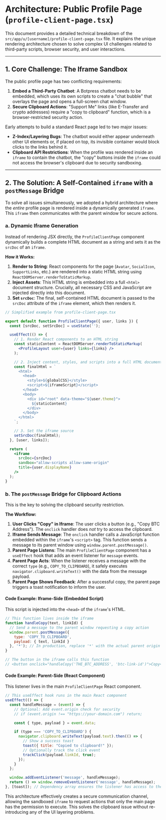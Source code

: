 # Architecture: Public Profile Page (`profile-client-page.tsx`)

This document provides a detailed technical breakdown of the `src/app/u/[username]/profile-client-page.tsx` file. It explains the unique rendering architecture chosen to solve complex UI challenges related to third-party scripts, browser security, and user interactions.

---

## 1. Core Challenge: The Iframe Sandbox

The public profile page has two conflicting requirements:

1.  **Embed a Third-Party Chatbot**: A Botpress chatbot needs to be embedded, which uses its own scripts to create a "chat bubble" that overlays the page and opens a full-screen chat window.
2.  **Secure Clipboard Actions**: "Support Me" links (like E-Transfer and crypto addresses) require a "copy to clipboard" function, which is a browser-restricted security action.

Early attempts to build a standard React page led to two major issues:
*   **Z-Index/Layering Bugs**: The chatbot would either appear underneath other UI elements or, if placed on top, its invisible container would block clicks to the links behind it.
*   **Clipboard API Restrictions**: When the profile was rendered inside an `iframe` to contain the chatbot, the "copy" buttons inside the `iframe` could not access the browser's clipboard due to security sandboxing.

---

## 2. The Solution: A Self-Contained `iframe` with a `postMessage` Bridge

To solve all issues simultaneously, we adopted a hybrid architecture where the *entire* profile page is rendered inside a dynamically generated `iframe`. This `iframe` then communicates with the parent window for secure actions.

### a. Dynamic Iframe Generation

Instead of rendering JSX directly, the `ProfileClientPage` component dynamically builds a complete HTML document as a string and sets it as the `srcDoc` of an `iframe`.

**How it Works:**
1.  **Render to String**: React components for the page (`Avatar`, `SocialIcon`, `SupportLinks`, etc.) are rendered into a static HTML string using `ReactDOMServer.renderToStaticMarkup`.
2.  **Inject Assets**: This HTML string is embedded into a full `<html>` document structure. Crucially, all necessary CSS and JavaScript are injected directly into this document.
3.  **Set `srcDoc`**: The final, self-contained HTML document is passed to the `srcDoc` attribute of the `iframe` element, which then renders it.

```jsx
// Simplified example from profile-client-page.tsx

export default function ProfileClientPage({ user, links }) {
  const [srcDoc, setSrcDoc] = useState('');

  useEffect(() => {
    // 1. Render React components to an HTML string
    const staticContent = ReactDOMServer.renderToStaticMarkup(
      <ProfileLayout user={user} links={links} />
    );

    // 2. Inject content, styles, and scripts into a full HTML document
    const finalHtml = `
      <html>
        <head>
          <style>${globalCSS}</style>
          <script>${iframeScript}</script>
        </head>
        <body>
          <div id="root" data-theme="${user.theme}">
            ${staticContent}
          </div>
        </body>
      </html>
    `;

    // 3. Set the iframe source
    setSrcDoc(finalHtml);
  }, [user, links]);

  return (
    <iframe
      srcDoc={srcDoc}
      sandbox="allow-scripts allow-same-origin"
      title={user.displayName}
    />
  );
}
```

### b. The `postMessage` Bridge for Clipboard Actions

This is the key to solving the clipboard security restriction.

**The Workflow:**
1.  **User Clicks "Copy" in Iframe**: The user clicks a button (e.g., "Copy BTC Address"). The `onclick` handler does *not* try to access the clipboard.
2.  **Iframe Sends Message**: The `onclick` handler calls a JavaScript function embedded within the `iframe`'s `<script>` tag. This function sends a message to its parent window using `window.parent.postMessage()`.
3.  **Parent Page Listens**: The main `ProfileClientPage` component has a `useEffect` hook that adds an event listener for `message` events.
4.  **Parent Page Acts**: When the listener receives a message with the correct `type` (e.g., `COPY_TO_CLIPBOARD`), it safely executes `navigator.clipboard.writeText()` with the data from the message payload.
5.  **Parent Page Shows Feedback**: After a successful copy, the parent page triggers a toast notification to inform the user.

#### Code Example: Iframe-Side (Embedded Script)
This script is injected into the `<head>` of the `iframe`'s HTML.

```javascript
// This function lives inside the iframe
function handleCopy(text, linkId) {
  // Send a message to the parent window requesting a copy action
  window.parent.postMessage({
    type: 'COPY_TO_CLIPBOARD',
    payload: { text, linkId }
  }, '*'); // In production, replace '*' with the actual parent origin for security
}

// The button in the iframe calls this function
// <button onclick="handleCopy('THE_BTC_ADDRESS', 'btc-link-id')">Copy</button>
```

#### Code Example: Parent-Side (React Component)
This listener lives in the main `ProfileClientPage` React component.

```jsx
// This useEffect hook runs in the main React component
useEffect(() => {
  const handleMessage = (event) => {
    // Optional: Add event.origin check for security
    // if (event.origin !== "https://your-domain.com") return;

    const { type, payload } = event.data;

    if (type === 'COPY_TO_CLIPBOARD') {
      navigator.clipboard.writeText(payload.text).then(() => {
        // Show a success toast
        toast({ title: "Copied to clipboard!" });
        // Optionally track the click event
        trackClick(payload.linkId, true);
      });
    }
  };

  window.addEventListener('message', handleMessage);
  return () => window.removeEventListener('message', handleMessage);
}, [toast]); // Dependency array ensures the listener has access to the `toast` function
```

This architecture effectively creates a secure communication channel, allowing the sandboxed `iframe` to request actions that only the main page has the permission to execute. This solves the clipboard issue without re-introducing any of the UI layering problems.
